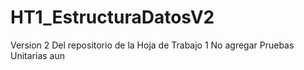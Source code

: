 # HT1_EstructuraDatosV2
Version 2 Del repositorio de la Hoja de Trabajo 1
No agregar Pruebas Unitarias aun
